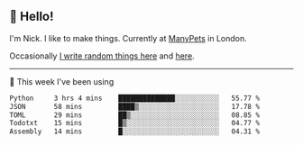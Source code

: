 ## 👋 Hello! 

I'm Nick. I like to make things. Currently at [ManyPets](https://manypets.com) in London.

Occasionally [I write random things here](https://nicksnell.com) and [here](https://twitter.com/nicksnell).

-------

🚀 This week I've been using

<!--START_SECTION:waka-->

```txt
Python     3 hrs 4 mins    ██████████████░░░░░░░░░░░   55.77 %
JSON       58 mins         ████▒░░░░░░░░░░░░░░░░░░░░   17.78 %
TOML       29 mins         ██▒░░░░░░░░░░░░░░░░░░░░░░   08.85 %
Todotxt    15 mins         █▒░░░░░░░░░░░░░░░░░░░░░░░   04.77 %
Assembly   14 mins         █░░░░░░░░░░░░░░░░░░░░░░░░   04.31 %
```

<!--END_SECTION:waka-->
